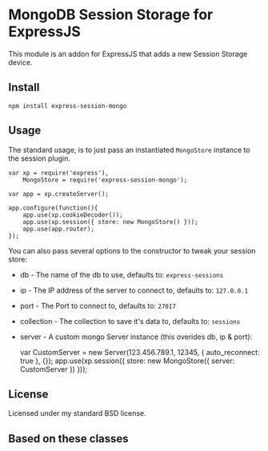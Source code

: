 # MongoDB Session Storage for ExpressJS

This module is an addon for ExpressJS that adds a new Session Storage device.


## Install

    npm install express-session-mongo

## Usage

The standard usage, is to just pass an instantiated `MongoStore` instance to the session plugin. 

    var xp = require('express'),
        MongoStore = require('express-session-mongo');

    var app = xp.createServer();

    app.configure(function(){
        app.use(xp.cookieDecoder());
        app.use(xp.session({ store: new MongoStore() }));
        app.use(app.router);
    });

You can also pass several options to the constructor to tweak your session store:

* db - The name of the db to use, defaults to: `express-sessions`
* ip - The IP address of the server to connect to, defaults to: `127.0.0.1`
* port - The Port to connect to, defaults to: `27017`
* collection - The collection to save it's data to, defaults to: `sessions`
* server - A custom mongo Server instance (this overides db, ip &amp; port):

    var CustomServer = new Server(123.456.789.1, 12345, { auto_reconnect: true }, {});
    app.use(xp.session({ store: new MongoStore({ server: CustomServer }) }));


## License

Licensed under my standard BSD license.

## Based on these classes

   [sencha]: https://github.com/senchalabs/connect/tree/master/lib/connect/middleware/session/memory.js (Sencha Connect Memory Store)
   [ciaranj]: https://github.com/ciaranj/express-session-mongodb (ciaranj's express-session-mongodb)
